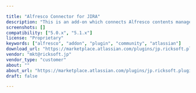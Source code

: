 ```yaml
---

title: "Alfresco Connector for JIRA"
description: "This is an add-on which connects Alfresco contents management and Atlassian JIRA. You can integrate Alfresco contents management, with Atlassian JIRA by using this simple but powerful add-on. Since Alfresco's content management and JIRA's process management offer seamless integration, you will be able to see who created the deliverables, in which project or which phase, at any time you choose. And even more, you can preview contents, input via Alfresco connector for JIRA, not only as thumbnails but also in Excel and Word without having to open either program. ==================== Installation on Alfresco is not required. It is an add-on to Atlassian JIRA."
screenshots: []
compatibility: ["5.0.x", "5.1.x"]
license: "Proprietary"
keywords: ["alfresco", "addon", "plugin", "community", "atlassian"]
download_url: "https://marketplace.atlassian.com/plugins/jp.ricksoft.plugins.alfresco-for-jira/server/overview"
vendor: "mkt@ricksoft.jp"
vendor_type: "customer"
about: ""
about_url: "https://marketplace.atlassian.com/plugins/jp.ricksoft.plugins.alfresco-for-jira/server/overview"
draft: false

---
```


